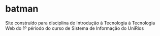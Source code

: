 # batman
Site construído para disciplina de Introdução à Tecnologia à Tecnologia Web do 1º périodo do curso de Sistema de Informação do UniRios
